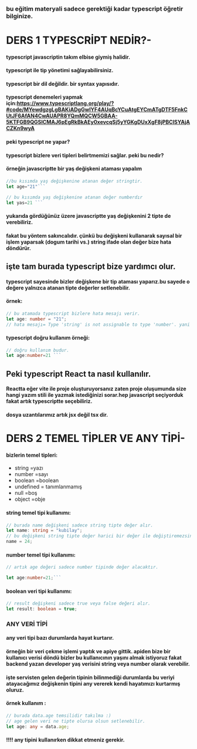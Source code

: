 ### bu eğitim materyali sadece gerektiği kadar typescript öğretir bilginize.

# DERS 1 TYPESCRİPT NEDİR?-

#### typescript javascriptin takım elbise giymiş halidir.

#### typescript ile tip yönetimi sağlayabilirsiniz.

#### typescript bir dil değildir. bir syntax yapısıdır.

#### typescript denemeleri yapmak için:https://www.typescriptlang.org/play/?#code/MYewdgzgLgBAKiADgGwIYF4AUqBcYCuAtgEYCmATgDTF5FnkCUtJF6AfAN4CwAUAPR8YQmMQCW5GBAA-5KTFGB9QGSlCMAJ6pEgRkBkAEy0xevcqSj5yYGKgDUxXgF8jPBClSYAjACZKn9wyA

#### peki typescript ne yapar?

#### typescript bizlere veri tipleri belirtmemizi sağlar. peki bu nedir?

#### örneğin javascriptte bir yaş değişkeni ataması yapalım

````javascript
//bu kısımda yaş değişkenine atanan değer stringtir.
let age="21"```
````

````javascript
// bu kısımda yaş değişkenine atanan değer numberdır
let yas=21 ```
````

#### yukarıda gördüğünüz üzere javascriptte yaş değişkenini 2 tipte de verebiliriz.

#### fakat bu yöntem sakıncalıdır. çünkü bu değişkeni kullanarak sayısal bir işlem yaparsak (dogum tarihi vs.) string ifade olan değer bize hata döndürür.

## işte tam burada typescript bize yardımcı olur.

#### typescript sayesinde bizler değişkene bir tip ataması yaparız.bu sayede o değere yalnızca atanan tipte değerler setlenebilir.

#### örnek:

```typescript
// bu atamada typescript bizlere hata mesajı verir.
let age: number = "21";
// hata mesajı= Type 'string' is not assignable to type 'number'. yani string tipi bu değişkene setlenemez.
```

#### typescript doğru kullanım örneği:

````typescript
// doğru kullanım budur.
let age:number=21 ```
````

## Peki typescript React ta nasıl kullanılır.

#### Reactta eğer vite ile proje oluşturuyorsanız zaten proje oluşumunda size hangi yazım stili ile yazmak istediğinizi sorar.hep javascript seçiyorduk fakat artık typescriptte seçebiliriz.

#### dosya uzantılarımız artık jsx değil tsx dir.

# DERS 2 TEMEL TİPLER VE ANY TİPİ-

#### bizlerin temel tipleri:

- string =yazı
- number =sayı
- boolean =boolean
- undefined = tanımlanmamış
- null =boş
- object =obje

#### string temel tipi kullanımı:

```typescript
// burada name değişkeni sadece string tipte değer alır.
let name: string = "kubilay";
// bu değişkeni string tipte değer harici bir değer ile değiştiremezsiniz.
name = 24;
```

#### number temel tipi kullanımı:

````typescript
// artık age değeri sadece number tipinde değer alacaktır.

let age:number=21;```
````

#### boolean veri tipi kullanımı:

```typescript
// result değişkeni sadece true veya false değeri alır.
let result: boolean = true;
```

### ANY VERİ TİPİ

#### any veri tipi bazı durumlarda hayat kurtarır.

#### örneğin bir veri çekme işlemi yaptık ve apiye gittik. apiden bize bir kullanıcı verisi döndü bizler bu kullanıcının yaşını almak istiyoruz fakat backend yazan developer yaş verisini string veya number olarak verebilir.

#### işte servisten gelen değerin tipinin bilinmediği durumlarda bu veriyi atayacağımız değişkenin tipini any vererek kendi hayatımızı kurtarmış oluruz.

#### örnek kullanım :

```typescript
// burada data.age temsilidir takılma :)
// age gelen veri ne tipte olursa olsun setlenebilir.
let age: any = data.age;
```

#### !!!! any tipini kullanırken dikkat etmeniz gerekir.
